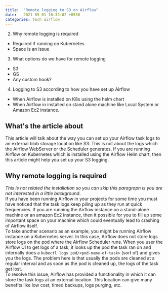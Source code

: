 ```yaml
---
title:  "Remote logging to S3 on Airflow"
date:   2021-05-01 16:32:02 +0530
categories: tech airflow
---
```


2. Why remote logging is required
  - Required if running on Kubernetes
  - Space is an issue
3. What options do we have for remote logging
  - S3
  - GS
  - Any custom hook?
4. Logging to S3 according to how you have set up Airflow
  - When Airflow is installed on K8s using the helm chart
  - When Airflow in installed on stand alone machine like Local System or Amazon Ec2 instance.

## What's the article about
This article will talk about the way you can set up your Airflow task logs to an external blob storage location like S3. This is not about the logs which the Airflow WebServer or the Scheduler generates. If you are running Airflow on Kubernetes which is installed using the Airflow Helm chart, then this article might help you set up your S3 logging.

## Why remote logging is required
_This is not related the installation so you can skip this paragraph is you are not interested in a little background_.  
If you have been running Airflow in your projects for some time you must have noticed that the task logs keep piling up as they run at quick frequencies. If you are running the Airflow instance on a stand-alone machine or an amazon Ec2 instance, then it possible for you to fill up some important space on your machine which could eventually lead to crashing of Airflow itself.  
To take another scenario as an example, you might be running Airflow instance on a Kubernetes server. In this case, Airflow does not store logs store logs on the pod where the Airflow Scheduler runs. When you user the Airflow UI to get logs of a task, it looks up the pod the task ran on and internally does a `kubectl logs pod/<pod-name-of-task>` (sort of) and gives you the logs. The problem here is that usually the pods are cleaned at a regular interval and as soon as the pod is cleaned up, the logs of the task get lost.  
To resolve this issue, Airflow has provided a functionality in which it can store the task logs at an external location. This location can give many benefits like low cost, timed backups, logs purging, etc. 
